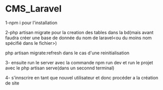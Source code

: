 # CMS_Laravel

1-npm i pour l'installation

2-php artisan migrate pour la creation des tables dans la bd(mais avant faudra créer une base de donnée du nom de laravel<ou du moins nom spécifié dans le fichier>)

php artisan migrate:refresh dans le cas d'une reinitialisation

3- ensuite run le server avec la commande npm run dev et run le projet avec le php artisan serve(dans un seconnd terminal)

4- s'innscrire en tant que nouvel utilisateur et donc procéder a la création de site